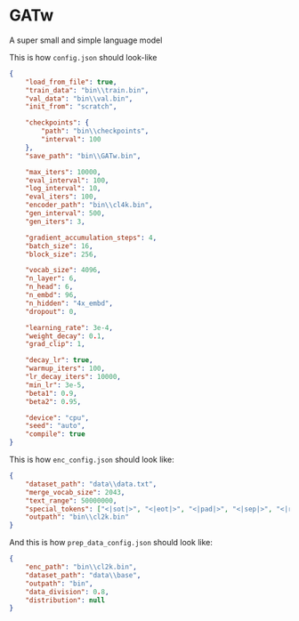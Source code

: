 # GATw
A super small and simple language model

This is how `config.json` should look-like

```json
{
	"load_from_file": true,
	"train_data": "bin\\train.bin",
	"val_data": "bin\\val.bin",
	"init_from": "scratch",

	"checkpoints": {
		"path": "bin\\checkpoints",
		"interval": 100
	},
	"save_path": "bin\\GATw.bin",

	"max_iters": 10000,
	"eval_interval": 100,
	"log_interval": 10,
	"eval_iters": 100,
	"encoder_path": "bin\\cl4k.bin",
	"gen_interval": 500,
	"gen_iters": 3,

	"gradient_accumulation_steps": 4,
	"batch_size": 16,
	"block_size": 256,

	"vocab_size": 4096,
	"n_layer": 6,
	"n_head": 6,
	"n_embd": 96,
	"n_hidden": "4x_embd",
	"dropout": 0,

	"learning_rate": 3e-4,
	"weight_decay": 0.1,
	"grad_clip": 1,

	"decay_lr": true,
	"warmup_iters": 100,
	"lr_decay_iters": 10000,
	"min_lr": 3e-5,
	"beta1": 0.9,
	"beta2": 0.95,

	"device": "cpu",
	"seed": "auto",
	"compile": true
}
```


This is how `enc_config.json` should look like:
```json
{
	"dataset_path": "data\\data.txt",
	"merge_vocab_size": 2043,
	"text_range": 50000000,
	"special_tokens": ["<|sot|>", "<|eot|>", "<|pad|>", "<|sep|>", "<|reason|>"],
	"outpath": "bin\\cl2k.bin"
}
```


And this is how `prep_data_config.json` should look like:
```json
{
	"enc_path": "bin\\cl2k.bin",
	"dataset_path": "data\\base",
	"outpath": "bin",
	"data_division": 0.8,
	"distribution": null
}
```

